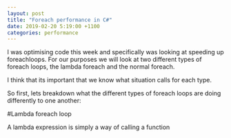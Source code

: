 ```yaml
---
layout: post
title: "Foreach performance in C#"
date: 2019-02-20 5:19:00 +1100
categories: performance
---
```


I was optimising code this week and specifically was looking at speeding up foreachloops. For our purposes we will look at two different types of foreach loops, the lambda foreach and the normal foreach.

I think that its important that we know what situation calls for each type.

So first, lets breakdown what the different types of foreach loops are doing differently to one another:

#Lambda foreach loop

A lambda expression is simply a way of calling a function 


